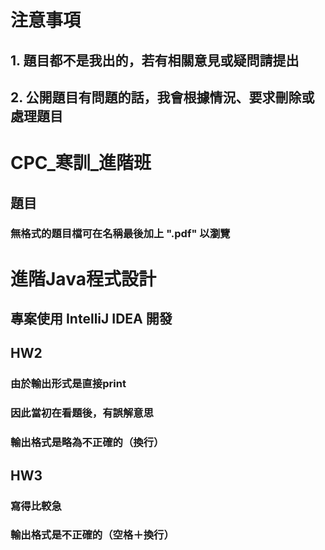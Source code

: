 # 注意事項
## 1. 題目都不是我出的，若有相關意見或疑問請提出
## 2. 公開題目有問題的話，我會根據情況、要求刪除或處理題目
##
# CPC_寒訓_進階班
## 題目
### 無格式的題目檔可在名稱最後加上 ".pdf" 以瀏覽
##
# 進階Java程式設計
## 專案使用 IntelliJ IDEA 開發
## HW2
### 由於輸出形式是直接print
### 因此當初在看題後，有誤解意思
### 輸出格式是略為不正確的（換行）
## HW3
### 寫得比較急
### 輸出格式是不正確的（空格＋換行）
